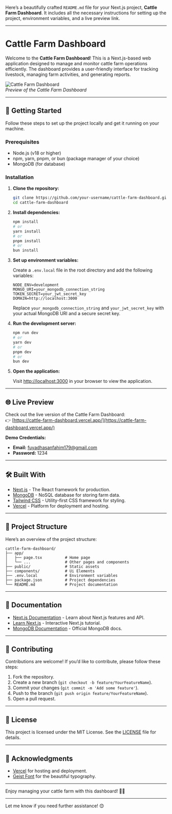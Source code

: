 Here’s a beautifully crafted `README.md` file for your Next.js project, **Cattle Farm Dashboard**. It includes all the necessary instructions for setting up the project, environment variables, and a live preview link.

---

# Cattle Farm Dashboard

Welcome to the **Cattle Farm Dashboard**! This is a Next.js-based web application designed to manage and monitor cattle farm operations efficiently. The dashboard provides a user-friendly interface for tracking livestock, managing farm activities, and generating reports.

![Cattle Farm Dashboard](https://res.cloudinary.com/dny7zfbg9/image/upload/ysq3eppufchvpsrdb7lg.png)  
_Preview of the Cattle Farm Dashboard_

---

## 🚀 Getting Started

Follow these steps to set up the project locally and get it running on your machine.

### Prerequisites

-   Node.js (v18 or higher)
-   npm, yarn, pnpm, or bun (package manager of your choice)
-   MongoDB (for database)

### Installation

1. **Clone the repository:**

    ```bash
    git clone https://github.com/your-username/cattle-farm-dashboard.git
    cd cattle-farm-dashboard
    ```

2. **Install dependencies:**

    ```bash
    npm install
    # or
    yarn install
    # or
    pnpm install
    # or
    bun install
    ```

3. **Set up environment variables:**

    Create a `.env.local` file in the root directory and add the following variables:

    ```env
    NODE_ENV=development
    MONGO_URI=your_mongodb_connection_string
    TOKEN_SECRET=your_jwt_secret_key
    DOMAIN=http://localhost:3000
    ```

    Replace `your_mongodb_connection_string` and `your_jwt_secret_key` with your actual MongoDB URI and a secure secret key.

4. **Run the development server:**

    ```bash
    npm run dev
    # or
    yarn dev
    # or
    pnpm dev
    # or
    bun dev
    ```

5. **Open the application:**

    Visit [http://localhost:3000](http://localhost:3000) in your browser to view the application.

---

## 🌐 Live Preview

Check out the live version of the Cattle Farm Dashboard:  
👉 [https://cattle-farm-dashboard.vercel.app/](https://cattle-farm-dashboard.vercel.app/)

**Demo Credentials:**

-   **Email:** fuyadhasanfahim179@gmail.com
-   **Password:** 1234

---

## 🛠️ Built With

-   [Next.js](https://nextjs.org/) - The React framework for production.
-   [MongoDB](https://www.mongodb.com/) - NoSQL database for storing farm data.
-   [Tailwind CSS](https://tailwindcss.com/) - Utility-first CSS framework for styling.
-   [Vercel](https://vercel.com/) - Platform for deployment and hosting.

---

## 📂 Project Structure

Here’s an overview of the project structure:

```
cattle-farm-dashboard/
├── app/
│   ├── page.tsx          # Home page
│   └── ...               # Other pages and components
├── public/               # Static assets
├── components/           # Ui Elements
├── .env.local            # Environment variables
├── package.json          # Project dependencies
└── README.md             # Project documentation
```

---

## 📄 Documentation

-   [Next.js Documentation](https://nextjs.org/docs) - Learn about Next.js features and API.
-   [Learn Next.js](https://nextjs.org/learn) - Interactive Next.js tutorial.
-   [MongoDB Documentation](https://www.mongodb.com/docs/) - Official MongoDB docs.

---

## 🤝 Contributing

Contributions are welcome! If you’d like to contribute, please follow these steps:

1. Fork the repository.
2. Create a new branch (`git checkout -b feature/YourFeatureName`).
3. Commit your changes (`git commit -m 'Add some feature'`).
4. Push to the branch (`git push origin feature/YourFeatureName`).
5. Open a pull request.

---

## 📜 License

This project is licensed under the MIT License. See the [LICENSE](LICENSE) file for details.

---

## 🙏 Acknowledgments

-   [Vercel](https://vercel.com/) for hosting and deployment.
-   [Geist Font](https://vercel.com/font) for the beautiful typography.

---

Enjoy managing your cattle farm with this dashboard! 🐄🚜

---

Let me know if you need further assistance! 😊

